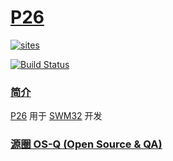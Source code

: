 ﻿# [P26](https://github.com/OS-Q/P26)

[![sites](http://182.61.61.133/link/resources/OSQ.png)](http://www.OS-Q.com)

[![Build Status](https://github.com/OS-Q/P26/workflows/CI/badge.svg)](https://github.com/OS-Q/P26/actions/workflows/CI.yml)


### [简介](https://github.com/OS-Q/P26/wiki)

[P26](https://github.com/OS-Q/P26) 用于 [SWM32](https://github.com/SoCXin/SWM32) 开发

### [源圈 OS-Q (Open Source & QA) ](http://www.OS-Q.com)
